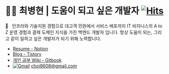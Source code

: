 # :ok_man:&nbsp;최병현 | 도움이 되고 싶은 개발자 [![Hits](https://hits.seeyoufarm.com/api/count/incr/badge.svg?url=https%3A%2F%2Fgithub.com%2FHyune-c%2Fhit-counter&count_bg=%2379C83D&title_bg=%23555555&icon=&icon_color=%23E7E7E7&title=hits&edge_flat=false)](https://hits.seeyoufarm.com)

:wave:&nbsp;&nbsp;&nbsp;인프라와 기술지원 경험으로 대고객 민원에서 서비스 배포까지 IT 비지니스의 A to Z 운영 경험과 결제 도메인 지식을 가진 백엔드 개발자 입니다. 항상 도움이 되는, 그리고 같이 일하고 싶은 개발자가 되기 위해 노력합니다.

- [Resume - Notion](https://eastern-starflower-6ac.notion.site/203ddcc7f3d74e4e819acac3627d9e26)
- [Blog - Tistory](https://hyune-c.tistory.com/)
- [개인 공부 Wiki - Gitbook](https://hyune.gitbook.io/study-develop/)
- [![Gmail](https://img.shields.io/badge/Gmail-D14836?style=for-the-badge&logo=gmail&logoColor=white&style=flat)](choi8608@gmail.com) choi8608@gmail.com
